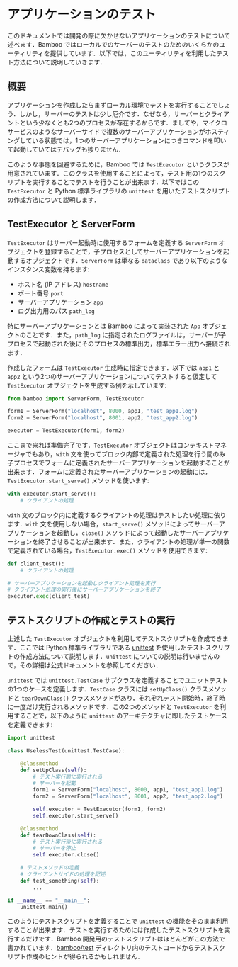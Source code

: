 # アプリケーションのテスト
このドキュメントでは開発の際に欠かせないアプリケーションのテストについて述べます．Bamboo ではローカルでのサーバーのテストのためのいくらかのユーティリティを提供しています．以下では，このユーティリティを利用したテスト方法について説明していきます．

## 概要
アプリケーションを作成したらまずローカル環境でテストを実行することでしょう．しかし，サーバーのテストは少し厄介です．なぜなら，サーバーとクライアントという少なくとも2つのプロセスが存在するからです．ましてや，マイクロサービスのようなサーバーサイドで複数のサーバーアプリケーションがホスティングしている状態では，1つのサーバーアプリケーションにつきコマンドを叩いて起動していてはデバッグも捗りません．

このような事態を回避するために，Bamboo では `TestExecutor` というクラスが用意されています．このクラスを使用することによって，テスト用の1つのスクリプトを実行することでテストを行うことが出来ます．以下ではこの `TestExecutor` と Python 標準ライブラリの `unittest` を用いたテストスクリプトの作成方法について説明します．

## TestExecutor と ServerForm
`TestExecutor` はサーバー起動時に使用するフォームを定義する `ServerForm` オブジェクトを登録することで，子プロセスとしてサーバーアプリケーションを起動するオブジェクトです．`ServerForm` は単なる `dataclass` であり以下のようなインスタンス変数を持ちます:

- ホスト名 (IP アドレス) `hostname`
- ポート番号 `port`
- サーバーアプリケーション `app`
- ログ出力用のパス `path_log`

特にサーバーアプリケーションとは Bamboo によって実装された `App` オブジェクトのことです．また，`path_log` に指定されたログファイルは，サーバーが子プロセスで起動された後にそのプロセスの標準出力，標準エラー出力へ接続されます．

作成したフォームは `TestExecutor` 生成時に指定できます．以下では `app1` と `app2` という2つのサーバーアプリケーションについてテストすると仮定して `TestExecutor` オブジェクトを生成する例を示しています:

```python
from bamboo import ServerForm, TestExecutor

form1 = ServerForm("localhost", 8000, app1, "test_app1.log")
form2 = ServerForm("localhost", 8001, app2, "test_app2.log")

executor = TestExecutor(form1, form2)
```

ここまで来れば準備完了です．`TestExecutor` オブジェクトはコンテキストマネージャでもあり，`with` 文を使ってブロック内部で定義された処理を行う間のみ子プロセスでフォームに定義されたサーバーアプリケーションを起動することが出来ます．フォームに定義されたサーバーアプリケーションの起動には，`TestExecutor.start_serve()` メソッドを使います:

```python
with executor.start_serve():
    # クライアントの処理
```

`with` 文のブロック内に定義するクライアントの処理はテストしたい処理に依ります．`with` 文を使用しない場合，`start_serve()` メソッドによってサーバーアプリケーションを起動し，`close()` メソッドによって起動したサーバーアプリケーションを終了させることが出来ます．また，クライアントの処理が単一の関数で定義されている場合，`TestExecutor.exec()` メソッドを使用できます:

```python
def client_test():
    # クライアントの処理

# サーバーアプリケーションを起動しクライアント処理を実行
# クライアント処理の実行後にサーバーアプリケーションを終了
executor.exec(client_test)
```

## テストスクリプトの作成とテストの実行
上述した `TestExecutor` オブジェクトを利用してテストスクリプトを作成できます．ここでは Python 標準ライブラリである [unittest](https://docs.python.org/ja/3.8/library/unittest.html) を使用したテストスクリプトの作成方法について説明します．`unittest` についての説明は行いませんので，その詳細は公式ドキュメントを参照してください．

`unittest` では `unittest.TestCase` サブクラスを定義することでユニットテストの1つのケースを定義します．`TestCase` クラスには `setUpClass()` クラスメソッドと `tearDownClass()` クラスメソッドがあり，それぞれテスト開始時，終了時に一度だけ実行されるメソッドです．この2つのメソッドと `TestExecutor` を利用することで，以下のように `unittest` のアーキテクチャに即したテストケースを定義できます:

```python
import unittest

class UselessTest(unittest.TestCase):

    @classmethod
    def setUpClass(self):
        # テスト実行前に実行される
        # サーバーを起動
        form1 = ServerForm("localhost", 8000, app1, "test_app1.log")
        form2 = ServerForm("localhost", 8001, app2, "test_app2.log")

        self.executor = TestExecutor(form1, form2)
        self.executor.start_serve()

    @classmethod
    def tearDownClass(self):
        # テスト実行後に実行される
        # サーバーを停止
        self.executor.close()

    # テストメソッドの定義
    # クライアントサイドの処理を記述
    def test_something(self):
        ...

if __name__ == "__main__":
    unittest.main()
```

このようにテストスクリプトを定義することで `unittest` の機能をそのまま利用することが出来ます．テストを実行するためには作成したテストスクリプトを実行するだけです．Bamboo 開発用のテストスクリプトはほとんどがこの方法で書かれています．[bamboo/test](https://github.com/jjj999/bamboo/tree/master/test) ディレクトリ内のテストコードからテストスクリプト作成のヒントが得られるかもしれません．
